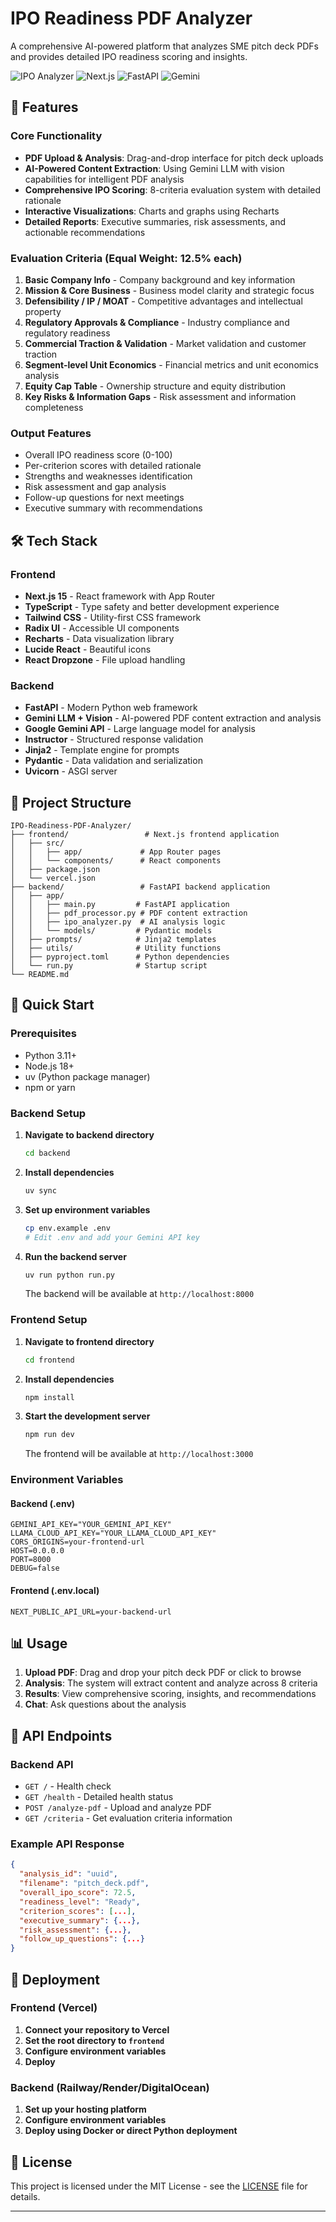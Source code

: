 # IPO Readiness PDF Analyzer

A comprehensive AI-powered platform that analyzes SME pitch deck PDFs and provides detailed IPO readiness scoring and insights.

![IPO Analyzer](https://img.shields.io/badge/Status-Ready-green)
![Next.js](https://img.shields.io/badge/Frontend-Next.js-blue)
![FastAPI](https://img.shields.io/badge/Backend-FastAPI-green)
![Gemini](https://img.shields.io/badge/AI-Gemini-orange)

## 🚀 Features

### Core Functionality
- **PDF Upload & Analysis**: Drag-and-drop interface for pitch deck uploads
- **AI-Powered Content Extraction**: Using Gemini LLM with vision capabilities for intelligent PDF analysis
- **Comprehensive IPO Scoring**: 8-criteria evaluation system with detailed rationale
- **Interactive Visualizations**: Charts and graphs using Recharts
- **Detailed Reports**: Executive summaries, risk assessments, and actionable recommendations

### Evaluation Criteria (Equal Weight: 12.5% each)
1. **Basic Company Info** - Company background and key information
2. **Mission & Core Business** - Business model clarity and strategic focus
3. **Defensibility / IP / MOAT** - Competitive advantages and intellectual property
4. **Regulatory Approvals & Compliance** - Industry compliance and regulatory readiness
5. **Commercial Traction & Validation** - Market validation and customer traction
6. **Segment-level Unit Economics** - Financial metrics and unit economics analysis
7. **Equity Cap Table** - Ownership structure and equity distribution
8. **Key Risks & Information Gaps** - Risk assessment and information completeness

### Output Features
- Overall IPO readiness score (0-100)
- Per-criterion scores with detailed rationale
- Strengths and weaknesses identification
- Risk assessment and gap analysis
- Follow-up questions for next meetings
- Executive summary with recommendations

## 🛠️ Tech Stack

### Frontend
- **Next.js 15** - React framework with App Router
- **TypeScript** - Type safety and better development experience
- **Tailwind CSS** - Utility-first CSS framework
- **Radix UI** - Accessible UI components
- **Recharts** - Data visualization library
- **Lucide React** - Beautiful icons
- **React Dropzone** - File upload handling

### Backend
- **FastAPI** - Modern Python web framework
- **Gemini LLM + Vision** - AI-powered PDF content extraction and analysis
- **Google Gemini API** - Large language model for analysis
- **Instructor** - Structured response validation
- **Jinja2** - Template engine for prompts
- **Pydantic** - Data validation and serialization
- **Uvicorn** - ASGI server

## 📁 Project Structure

```
IPO-Readiness-PDF-Analyzer/
├── frontend/                 # Next.js frontend application
│   ├── src/
│   │   ├── app/             # App Router pages
│   │   └── components/      # React components
│   ├── package.json
│   └── vercel.json
├── backend/                 # FastAPI backend application
│   ├── app/
│   │   ├── main.py         # FastAPI application
│   │   ├── pdf_processor.py # PDF content extraction
│   │   ├── ipo_analyzer.py  # AI analysis logic
│   │   └── models/         # Pydantic models
│   ├── prompts/            # Jinja2 templates
│   ├── utils/              # Utility functions
│   ├── pyproject.toml      # Python dependencies
│   └── run.py              # Startup script
└── README.md
```

## 🚀 Quick Start

### Prerequisites
- Python 3.11+
- Node.js 18+
- uv (Python package manager)
- npm or yarn

### Backend Setup

1. **Navigate to backend directory**
   ```bash
   cd backend
   ```

2. **Install dependencies**
   ```bash
   uv sync
   ```

3. **Set up environment variables**
   ```bash
   cp env.example .env
   # Edit .env and add your Gemini API key
   ```

4. **Run the backend server**
   ```bash
   uv run python run.py
   ```

   The backend will be available at `http://localhost:8000`

### Frontend Setup

1. **Navigate to frontend directory**
   ```bash
   cd frontend
   ```

2. **Install dependencies**
   ```bash
   npm install
   ```

3. **Start the development server**
   ```bash
   npm run dev
   ```

   The frontend will be available at `http://localhost:3000`

### Environment Variables

#### Backend (.env)
```env
GEMINI_API_KEY="YOUR_GEMINI_API_KEY"
LLAMA_CLOUD_API_KEY="YOUR_LLAMA_CLOUD_API_KEY"
CORS_ORIGINS=your-frontend-url
HOST=0.0.0.0
PORT=8000
DEBUG=false
```

#### Frontend (.env.local)
```env
NEXT_PUBLIC_API_URL=your-backend-url
```

## 📊 Usage

1. **Upload PDF**: Drag and drop your pitch deck PDF or click to browse
2. **Analysis**: The system will extract content and analyze across 8 criteria
3. **Results**: View comprehensive scoring, insights, and recommendations
4. **Chat**: Ask questions about the analysis 

## 🔧 API Endpoints

### Backend API

- `GET /` - Health check
- `GET /health` - Detailed health status
- `POST /analyze-pdf` - Upload and analyze PDF
- `GET /criteria` - Get evaluation criteria information

### Example API Response

```json
{
  "analysis_id": "uuid",
  "filename": "pitch_deck.pdf",
  "overall_ipo_score": 72.5,
  "readiness_level": "Ready",
  "criterion_scores": [...],
  "executive_summary": {...},
  "risk_assessment": {...},
  "follow_up_questions": {...}
}
```

## 🚀 Deployment

### Frontend (Vercel)

1. **Connect your repository to Vercel**
2. **Set the root directory to `frontend`**
3. **Configure environment variables**
4. **Deploy**

### Backend (Railway/Render/DigitalOcean)

1. **Set up your hosting platform**
2. **Configure environment variables**
3. **Deploy using Docker or direct Python deployment**

## 📄 License

This project is licensed under the MIT License - see the [LICENSE](LICENSE) file for details.

---